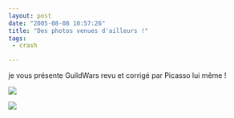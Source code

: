 ```yaml
---
layout: post
date: "2005-08-08 10:57:26"
title: "Des photos venues d'ailleurs !"
tags:
 - crash

---
```


je vous présente GuildWars revu et corrigé par Picasso lui même ! 

![](/images/screens/gw.JPG)

![](/images/screens/cs_bug.JPG)
